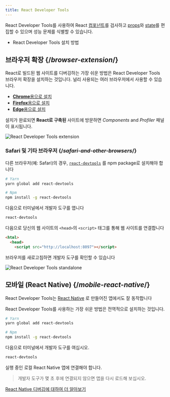 ```yaml
---
title: React Developer Tools
---
```


<Intro>

React Developer Tools를 사용하여 React [컴포넌트](/learn/your-first-component)를 검사하고 [props](/learn/passing-props-to-a-component)와 [state](/learn/state-a-components-memory)를 편집할 수 있으며 성능 문제를 식별할 수 있습니다.

</Intro>

<YouWillLearn>

* React Developer Tools 설치 방법

</YouWillLearn>

## 브라우저 확장 {/*browser-extension*/}

React로 빌드된 웹 사이트를 디버깅하는 가장 쉬운 방법은 React Developer Tools 브라우저 확장을 설치하는 것입니다. 널리 사용되는 여러 브라우저에서 사용할 수 있습니다.

* [**Chrome**용으로 설치](https://chrome.google.com/webstore/detail/react-developer-tools/fmkadmapgofadopljbjfkapdkoienihi?hl=en)
* [**Firefox**용으로 설치](https://addons.mozilla.org/en-US/firefox/addon/react-devtools/)
* [**Edge**용으로 설치](https://microsoftedge.microsoft.com/addons/detail/react-developer-tools/gpphkfbcpidddadnkolkpfckpihlkkil)

설치가 완료되면 **React로 구축된** 사이트에 방문하면 _Components_ and _Profiler_ 패널이 표시됩니다.

![React Developer Tools extension](/images/docs/react-devtools-extension.png)

### Safari 및 기타 브라우저 {/*safari-and-other-browsers*/}
다른 브라우저(예: Safari)의 경우, [`react-devtools`](https://www.npmjs.com/package/react-devtools) 를 npm package로 설치해야 합니다
```bash
# Yarn
yarn global add react-devtools

# Npm
npm install -g react-devtools
```

다음으로 터미널에서 개발자 도구를 엽니다
```bash
react-devtools
```

다음으로 당신의 웹 사이트의 `<head>`의 `<script>` 태그를 통해 웹 사이트를 연결합니다
```html {3}
<html>
  <head>
    <script src="http://localhost:8097"></script>
```

브라우저를 새로고침하면 개발자 도구를 확인할 수 있습니다

![React Developer Tools standalone](/images/docs/react-devtools-standalone.png)

## 모바일 (React Native) {/*mobile-react-native*/}
React Developer Tools는 [React Native](https://reactnative.dev/) 로 만들어진 앱에서도 잘 동작합니다

React Developer Tools를 사용하는 가장 쉬운 방법은 전역적으로 설치하는 것입니다.
```bash
# Yarn
yarn global add react-devtools

# Npm
npm install -g react-devtools
```

다음으로 터미널에서 개발자 도구를 여십시오.
```bash
react-devtools
```

실행 중인 로컬 React Native 앱에 연결해야 합니다.

> 개발자 도구가 몇 초 후에 연결되지 않으면 앱을 다시 로드해 보십시오.

[React Native 디버깅에 대하여 더 알아보기](https://reactnative.dev/docs/debugging)
